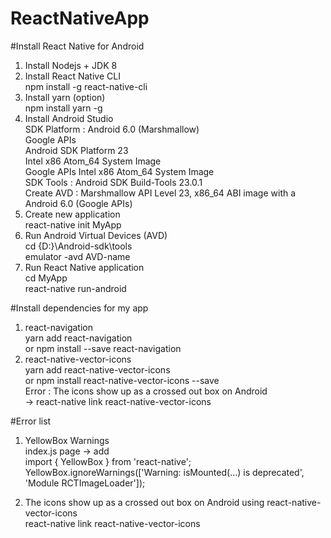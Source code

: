 # ReactNativeApp
#Install React Native for Android
  1. Install Nodejs + JDK 8
  2. Install React Native CLI  
      npm install -g react-native-cli
  3. Install yarn (option)  
      npm install yarn -g
  4. Install Android Studio  
      SDK Platform : Android 6.0 (Marshmallow)  
          Google APIs  
          Android SDK Platform 23  
          Intel x86 Atom_64 System Image  
          Google APIs Intel x86 Atom_64 System Image  
      SDK Tools : Android SDK Build-Tools 23.0.1  
      Create AVD : Marshmallow API Level 23, x86_64 ABI image with a Android 6.0 (Google APIs)  
  3. Create new application  
      react-native init MyApp  
  4. Run Android Virtual Devices (AVD)  
      cd {D:}\Android-sdk\tools  
      emulator -avd AVD-name        
  5. Run React Native application  
      cd MyApp  
      react-native run-android  
      
#Install dependencies for my app
  1. react-navigation  
      yarn add react-navigation   
      or npm install --save react-navigation  
  2. react-native-vector-icons  
      yarn add react-native-vector-icons   
      or npm install react-native-vector-icons --save  
      Error : The icons show up as a crossed out box on Android  
      -> react-native link react-native-vector-icons  
      
#Error list
  1. YellowBox Warnings  
      index.js page -> add  
          import { YellowBox } from 'react-native';  
          YellowBox.ignoreWarnings(['Warning: isMounted(...) is deprecated', 'Module RCTImageLoader']);  
          
  2. The icons show up as a crossed out box on Android using react-native-vector-icons  
      react-native link react-native-vector-icons   
      
      
      
      
      
      
